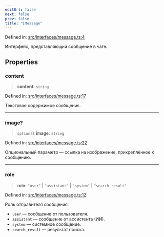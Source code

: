 ```yaml
---
editUrl: false
next: false
prev: false
title: "IMessage"
---
```


Defined in: [src/interfaces/message.ts:4](https://github.com/zloishavrin/gigachat-node/blob/137e08cbe11dfa1982a72b2703bae1a7241cf4ea/src/interfaces/message.ts#L4)

Интерфейс, представляющий сообщение в чате.

## Properties

### content

> **content**: `string`

Defined in: [src/interfaces/message.ts:17](https://github.com/zloishavrin/gigachat-node/blob/137e08cbe11dfa1982a72b2703bae1a7241cf4ea/src/interfaces/message.ts#L17)

Текстовое содержимое сообщения.

***

### image?

> `optional` **image**: `string`

Defined in: [src/interfaces/message.ts:22](https://github.com/zloishavrin/gigachat-node/blob/137e08cbe11dfa1982a72b2703bae1a7241cf4ea/src/interfaces/message.ts#L22)

Опциональный параметр — ссылка на изображение, прикреплённое к сообщению.

***

### role

> **role**: `"user"` \| `"assistant"` \| `"system"` \| `"search_result"`

Defined in: [src/interfaces/message.ts:12](https://github.com/zloishavrin/gigachat-node/blob/137e08cbe11dfa1982a72b2703bae1a7241cf4ea/src/interfaces/message.ts#L12)

Роль отправителя сообщения.
- `user` — сообщение от пользователя.
- `assistant` — сообщение от ассистента (ИИ).
- `system` — системное сообщение.
- `search_result` — результат поиска.
